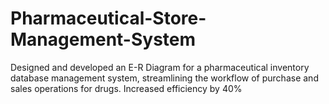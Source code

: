 # Pharmaceutical-Store-Management-System
Designed and developed an E-R Diagram for a pharmaceutical inventory database management system, streamlining the workflow of purchase and sales operations for drugs. Increased efficiency by 40%
